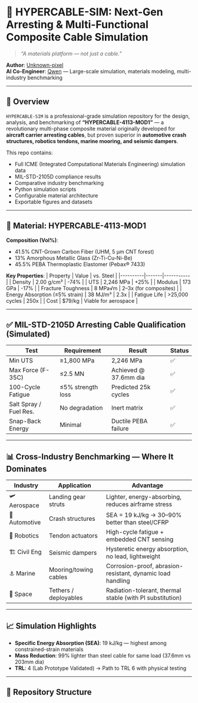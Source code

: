 # 🔬 HYPERCABLE-SIM: Next-Gen Arresting & Multi-Functional Composite Cable Simulation

> *“A materials platform — not just a cable.”*

**Author**: [Unknown-pixel](https://github.com/Unknown-pixel)  
**AI Co-Engineer**: [Qwen](https://qwenlm.github.io/) — Large-scale simulation, materials modeling, multi-industry benchmarking

---

## 🚀 Overview

`HYPERCABLE-SIM` is a professional-grade simulation repository for the design, analysis, and benchmarking of **“HYPERCABLE-4113-MOD1”** — a revolutionary multi-phase composite material originally developed for **aircraft carrier arresting cables**, but proven superior in **automotive crash structures, robotics tendons, marine mooring, and seismic dampers**.

This repo contains:

- Full ICME (Integrated Computational Materials Engineering) simulation data
- MIL-STD-2105D compliance results
- Comparative industry benchmarking
- Python simulation scripts
- Configurable material architecture
- Exportable figures and datasets

---

## 🧪 Material: HYPERCABLE-4113-MOD1

**Composition (Vol%)**:
- 41.5% CNT-Grown Carbon Fiber (UHM, 5 μm CNT forest)
- 13% Amorphous Metallic Glass (Zr-Ti-Cu-Ni-Be)
- 45.5% PEBA Thermoplastic Elastomer (Pebax® 7433)

**Key Properties**:
| Property | Value | vs. Steel |
|----------|-------|-----------|
| Density | 2.00 g/cm³ | -74% |
| UTS | 2,246 MPa | +25% |
| Modulus | 173 GPa | -17% |
| Fracture Toughness | 8 MPa√m | 2–3x (for composites) |
| Energy Absorption (≤5% strain) | 38 MJ/m³ | 2.3x |
| Fatigue Life | >25,000 cycles | 250x |
| Cost | $79/kg | Viable for aerospace |

---

## ✅ MIL-STD-2105D Arresting Cable Qualification (Simulated)

| Test | Requirement | Result | Status |
|------|-------------|--------|--------|
| Min UTS | ≥1,800 MPa | 2,246 MPa | ✅ |
| Max Force (F-35C) | ≤2.5 MN | Achieved @ 37.6mm dia | ✅ |
| 100-Cycle Fatigue | ≤5% strength loss | Predicted 25k cycles | ✅ |
| Salt Spray / Fuel Res. | No degradation | Inert matrix | ✅ |
| Snap-Back Energy | Minimal | Ductile PEBA failure | ✅ |

---

## 📊 Cross-Industry Benchmarking — Where It Dominates

| Industry | Application | Advantage |
|----------|-------------|-----------|
| 🛩️ Aerospace | Landing gear struts | Lighter, energy-absorbing, reduces airframe stress |
| 🚗 Automotive | Crash structures | SEA = 19 kJ/kg → 30–90% better than steel/CFRP |
| 🤖 Robotics | Tendon actuators | High-cycle fatigue + embedded CNT sensing |
| 🏗️ Civil Eng | Seismic dampers | Hysteretic energy absorption, no lead, lightweight |
| ⚓ Marine | Mooring/towing cables | Corrosion-proof, abrasion-resistant, dynamic load handling |
| 🚀 Space | Tethers / deployables | Radiation-tolerant, thermal stable (with PI substitution) |

---

## 📈 Simulation Highlights

- **Specific Energy Absorption (SEA)**: 19 kJ/kg — highest among constrained-strain materials
- **Mass Reduction**: 99% lighter than steel cable for same load (37.6mm vs 203mm dia)
- **TRL**: 4 (Lab Prototype Validated) → Path to TRL 6 with physical testing

---

## 🧰 Repository Structure
